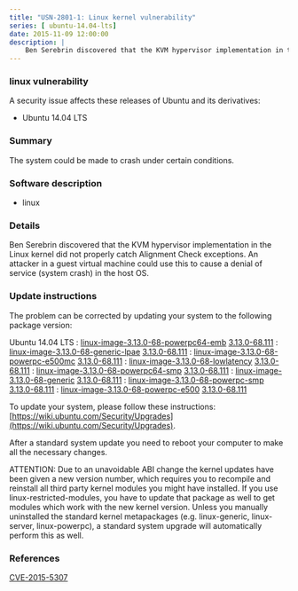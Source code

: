 ```yaml
---
title: "USN-2801-1: Linux kernel vulnerability"
series: [ ubuntu-14.04-lts]
date: 2015-11-09 12:00:00
description: |
    Ben Serebrin discovered that the KVM hypervisor implementation in the Linux kernel did not properly catch Alignment Check exceptions. An attacker in a guest virtual machine could use this to cause a denial of service (system crash) in the host OS. 
--- 
```

 
### linux vulnerability

A security issue affects these releases of Ubuntu and its derivatives:

* Ubuntu 14.04 LTS

### Summary

The system could be made to crash under certain conditions. 

### Software description

* linux 

### Details

Ben Serebrin discovered that the KVM hypervisor implementation in the Linux kernel did not properly catch Alignment Check exceptions. An attacker in a guest virtual machine could use this to cause a denial of service (system crash) in the host OS. 

### Update instructions

The problem can be corrected by updating your system to the following package version:

Ubuntu 14.04 LTS
 : [linux-image-3.13.0-68-powerpc64-emb](https://launchpad.net/ubuntu/+source/linux) <span> [3.13.0-68.111](https://launchpad.net/ubuntu/+source/linux/3.13.0-68.111) </span> 
 : [linux-image-3.13.0-68-generic-lpae](https://launchpad.net/ubuntu/+source/linux) <span> [3.13.0-68.111](https://launchpad.net/ubuntu/+source/linux/3.13.0-68.111) </span> 
 : [linux-image-3.13.0-68-powerpc-e500mc](https://launchpad.net/ubuntu/+source/linux) <span> [3.13.0-68.111](https://launchpad.net/ubuntu/+source/linux/3.13.0-68.111) </span> 
 : [linux-image-3.13.0-68-lowlatency](https://launchpad.net/ubuntu/+source/linux) <span> [3.13.0-68.111](https://launchpad.net/ubuntu/+source/linux/3.13.0-68.111) </span> 
 : [linux-image-3.13.0-68-powerpc64-smp](https://launchpad.net/ubuntu/+source/linux) <span> [3.13.0-68.111](https://launchpad.net/ubuntu/+source/linux/3.13.0-68.111) </span> 
 : [linux-image-3.13.0-68-generic](https://launchpad.net/ubuntu/+source/linux) <span> [3.13.0-68.111](https://launchpad.net/ubuntu/+source/linux/3.13.0-68.111) </span> 
 : [linux-image-3.13.0-68-powerpc-smp](https://launchpad.net/ubuntu/+source/linux) <span> [3.13.0-68.111](https://launchpad.net/ubuntu/+source/linux/3.13.0-68.111) </span> 
 : [linux-image-3.13.0-68-powerpc-e500](https://launchpad.net/ubuntu/+source/linux) <span> [3.13.0-68.111](https://launchpad.net/ubuntu/+source/linux/3.13.0-68.111) </span> 

To update your system, please follow these instructions: [https://wiki.ubuntu.com/Security/Upgrades](https://wiki.ubuntu.com/Security/Upgrades).

After a standard system update you need to reboot your computer to make all the necessary changes.

ATTENTION: Due to an unavoidable ABI change the kernel updates have been given a new version number, which requires you to recompile and reinstall all third party kernel modules you might have installed. If you use linux-restricted-modules, you have to update that package as well to get modules which work with the new kernel version. Unless you manually uninstalled the standard kernel metapackages (e.g. linux-generic, linux-server, linux-powerpc), a standard system upgrade will automatically perform this as well. 

### References

 [CVE-2015-5307](http://people.ubuntu.com/~ubuntu-security/cve/CVE-2015-5307)
 
